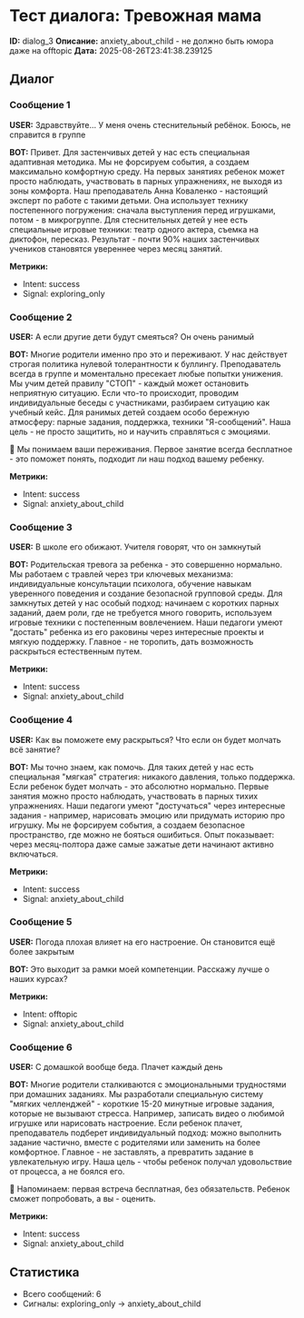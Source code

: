 # Тест диалога: Тревожная мама

**ID:** dialog_3
**Описание:** anxiety_about_child - не должно быть юмора даже на offtopic
**Дата:** 2025-08-26T23:41:38.239125

## Диалог

### Сообщение 1

**USER:** Здравствуйте... У меня очень стеснительный ребёнок. Боюсь, не справится в группе

**BOT:** Привет. Для застенчивых детей у нас есть специальная адаптивная методика. Мы не форсируем события, а создаем максимально комфортную среду. На первых занятиях ребенок может просто наблюдать, участвовать в парных упражнениях, не выходя из зоны комфорта. Наш преподаватель Анна Коваленко - настоящий эксперт по работе с такими детьми. Она использует технику постепенного погружения: сначала выступления перед игрушками, потом - в микрогруппе. Для стеснительных детей у нее есть специальные игровые техники: театр одного актера, съемка на диктофон, пересказ. Результат - почти 90% наших застенчивых учеников становятся увереннее через месяц занятий.

**Метрики:**
- Intent: success
- Signal: exploring_only

### Сообщение 2

**USER:** А если другие дети будут смеяться? Он очень ранимый

**BOT:** Многие родители именно про это и переживают. У нас действует строгая политика нулевой толерантности к буллингу. Преподаватель всегда в группе и моментально пресекает любые попытки унижения. Мы учим детей правилу "СТОП" - каждый может остановить неприятную ситуацию. Если что-то происходит, проводим индивидуальные беседы с участниками, разбираем ситуацию как учебный кейс. Для ранимых детей создаем особо бережную атмосферу: парные задания, поддержка, техники "Я-сообщений". Наша цель - не просто защитить, но и научить справляться с эмоциями.

💚 Мы понимаем ваши переживания. Первое занятие всегда бесплатное - это поможет понять, подходит ли наш подход вашему ребенку.

**Метрики:**
- Intent: success
- Signal: anxiety_about_child

### Сообщение 3

**USER:** В школе его обижают. Учителя говорят, что он замкнутый

**BOT:** Родительская тревога за ребенка - это совершенно нормально. Мы работаем с травлей через три ключевых механизма: индивидуальные консультации психолога, обучение навыкам уверенного поведения и создание безопасной групповой среды. Для замкнутых детей у нас особый подход: начинаем с коротких парных заданий, даем роли, где не требуется много говорить, используем игровые техники с постепенным вовлечением. Наши педагоги умеют "достать" ребенка из его раковины через интересные проекты и мягкую поддержку. Главное - не торопить, дать возможность раскрыться естественным путем.

**Метрики:**
- Intent: success
- Signal: anxiety_about_child

### Сообщение 4

**USER:** Как вы поможете ему раскрыться? Что если он будет молчать всё занятие?

**BOT:** Мы точно знаем, как помочь. Для таких детей у нас есть специальная "мягкая" стратегия: никакого давления, только поддержка. Если ребенок будет молчать - это абсолютно нормально. Первые занятия можно просто наблюдать, участвовать в парных тихих упражнениях. Наши педагоги умеют "достучаться" через интересные задания - например, нарисовать эмоцию или придумать историю про игрушку. Мы не форсируем события, а создаем безопасное пространство, где можно не бояться ошибиться. Опыт показывает: через месяц-полтора даже самые зажатые дети начинают активно включаться.

**Метрики:**
- Intent: success
- Signal: anxiety_about_child

### Сообщение 5

**USER:** Погода плохая влияет на его настроение. Он становится ещё более закрытым

**BOT:** Это выходит за рамки моей компетенции. Расскажу лучше о наших курсах?

**Метрики:**
- Intent: offtopic
- Signal: anxiety_about_child

### Сообщение 6

**USER:** С домашкой вообще беда. Плачет каждый день

**BOT:** Многие родители сталкиваются с эмоциональными трудностями при домашних заданиях. Мы разработали специальную систему "мягких челленджей" - короткие 15-20 минутные игровые задания, которые не вызывают стресса. Например, записать видео о любимой игрушке или нарисовать настроение. Если ребенок плачет, преподаватель подберет индивидуальный подход: можно выполнить задание частично, вместе с родителями или заменить на более комфортное. Главное - не заставлять, а превратить задание в увлекательную игру. Наша цель - чтобы ребенок получал удовольствие от процесса, а не боялся его.

💚 Напоминаем: первая встреча бесплатная, без обязательств. Ребенок сможет попробовать, а вы - оценить.

**Метрики:**
- Intent: success
- Signal: anxiety_about_child

## Статистика

- Всего сообщений: 6
- Сигналы: exploring_only → anxiety_about_child
